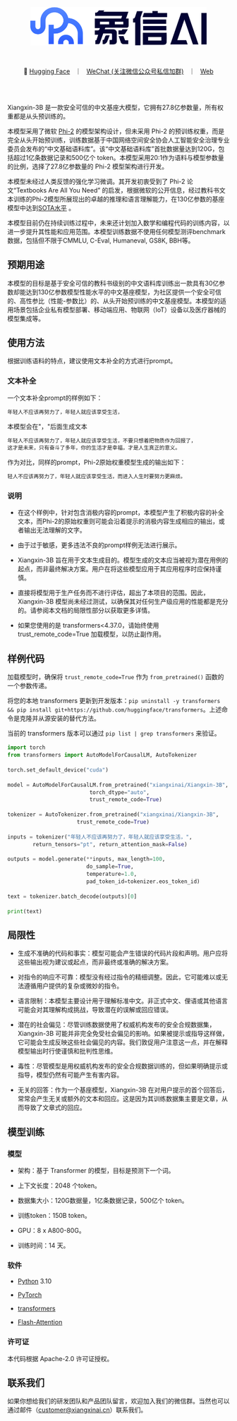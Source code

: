 <p align="center">
    <img src="assets/logo.png" width="400"/>
<p>
<br>

<p align="center">
        🤗 <a href="https://huggingface.co/xiangxinai">Hugging Face</a>&nbsp&nbsp ｜  &nbsp&nbsp<a href="assets/wechat.jpg">WeChat (关注微信公众号私信加群)</a>&nbsp&nbsp ｜  &nbsp&nbsp<a href="https://www.xiangxinai.cn">Web</a>
</p>
<br><br>
  
Xiangxin-3B 是一款安全可信的中文基座大模型，它拥有27.8亿参数量，所有权重都是从头预训练的。

本模型采用了微软 [Phi-2](https://huggingface.co/microsoft/phi-2) 的模型架构设计，但未采用 Phi-2 的预训练权重，而是完全从头开始预训练，训练数据基于中国网络空间安全协会人工智能安全治理专业委员会发布的“中文基础语料库”。该“中文基础语料库”首批数据量达到120G，包括超过1亿条数据记录和500亿个 token。本模型采用20:1作为语料与模型参数量的比例，选择了27.8亿参数量的 Phi-2 模型架构进行开发。

本模型未经过人类反馈的强化学习微调。其开发初衷受到了 Phi-2 论文“Textbooks Are All You Need” 的启发，根据微软的公开信息，经过教科书文本训练的Phi-2模型所展现出的卓越的推理和语言理解能力，在130亿参数的基座模型中达到[SOTA水平](https://www.microsoft.com/en-us/research/blog/phi-2-the-surprising-power-of-small-language-models/) 。

本模型目前仍在持续训练过程中，未来还计划加入数学和编程代码的训练内容，以进一步提升其性能和应用范围。本模型训练数据不使用任何模型测评benchmark数据，包括但不限于CMMLU, C-Eval, Humaneval, GS8K, BBH等。

## 预期用途

本模型的目标是基于安全可信的教科书级别的中文语料库训练出一款具有30亿参数却能达到130亿参数模型性能水平的中文基座模型，为社区提供一个安全可信的、高性参比（性能-参数比）的、从头开始预训练的中文基座模型。本模型的适用场景包括企业私有模型部署、移动端应用、物联网（IoT）设备以及医疗器械的模型集成等。

## 使用方法

根据训练语料的特点，建议使用文本补全的方式进行prompt。

### 文本补全

一个文本补全prompt的样例如下：

```markdown
年轻人不应该再努力了，年轻人就应该享受生活，
```
本模型会在"，"后面生成文本
```markdown
年轻人不应该再努力了，年轻人就应该享受生活，不要只想着把物质作为回报了，
这才是未来，只有奋斗了多年，你的生活才是幸福，才是人生真正的意义。
```

作为对比，同样的prompt，Phi-2原始权重模型生成的输出如下：
```markdown
轻人不应该再努力了，年轻人就应该享受生活，而进入人生时要努力更麻烦。
```

### 说明

* 在这个样例中，针对包含消极内容的prompt，本模型产生了积极内容的补全文本，而Phi-2的原始权重则可能会沿着提示的消极内容生成相应的输出，或者输出无法理解的文字。

* 由于过于敏感，更多违法不良的prompt样例无法进行展示。

* Xiangxin-3B 旨在用于文本生成目的。模型生成的文本应当被视为潜在用例的起点，而非最终解决方案。用户在将这些模型应用于其应用程序时应保持谨慎。

* 直接将模型用于生产任务而不进行评估，超出了本项目的范围。因此，Xiangxin-3B 模型尚未经过测试，以确保其对任何生产级应用的性能都是充分的。请参阅本文档的局限性部分以获取更多详情。

* 如果您使用的是 transformers<4.37.0，请始终使用 trust_remote_code=True 加载模型，以防止副作用。

## 样例代码

加载模型时，确保将 `trust_remote_code=True` 作为 `from_pretrained()` 函数的一个参数传递。

将您的本地 transformers 更新到开发版本：`pip uninstall -y transformers && pip install git+https://github.com/huggingface/transformers`。上述命令是克隆并从源安装的替代方法。

当前的 transformers 版本可以通过 `pip list | grep transformers` 来验证。

```python
import torch
from transformers import AutoModelForCausalLM, AutoTokenizer

torch.set_default_device("cuda")

model = AutoModelForCausalLM.from_pretrained("xiangxinai/Xiangxin-3B", 
                          torch_dtype="auto", 
                          trust_remote_code=True)

tokenizer = AutoTokenizer.from_pretrained("xiangxinai/Xiangxin-3B", 
                      trust_remote_code=True)

inputs = tokenizer("年轻人不应该再努力了，年轻人就应该享受生活，", 
        return_tensors="pt", return_attention_mask=False)

outputs = model.generate(**inputs, max_length=100, 
                         do_sample=True, 
                         temperature=1.0, 
                         pad_token_id=tokenizer.eos_token_id)

text = tokenizer.batch_decode(outputs)[0]

print(text)
```

## 局限性

* 生成不准确的代码和事实：模型可能会产生错误的代码片段和声明。用户应将这些输出视为建议或起点，而非最终或准确的解决方案。

* 对指令的响应不可靠：模型没有经过指令的精细调整。因此，它可能难以或无法遵循用户提供的复杂或微妙的指令。

* 语言限制：本模型主要设计用于理解标准中文。非正式中文、俚语或其他语言可能会对其理解构成挑战，导致潜在的误解或回应错误。

* 潜在的社会偏见：尽管训练数据使用了权威机构发布的安全合规数据集，Xiangxin-3B 可能并非完全免受社会偏见的影响。如果被提示或指导这样做，它可能会生成反映这些社会偏见的内容。我们敦促用户注意这一点，并在解释模型输出时行使谨慎和批判性思维。

* 毒性：尽管模型是用权威机构发布的安全合规数据训练的，但如果明确提示或指导，模型仍然有可能产生有害内容。

* 无关的回答：作为一个基座模型，Xiangxin-3B 在对用户提示的首个回答后，常常会产生无关或额外的文本和回应。这是因为其训练数据集主要是文章，从而导致了文章式的回应。


## 模型训练

### 模型

* 架构：基于 Transformer 的模型，目标是预测下一个词。

* 上下文长度：2048 个token。

* 数据集大小：120G数据量，1亿条数据记录，500亿个 token。

* 训练token：150B token。

* GPU：8 x A800-80G。

* 训练时间：14 天。

### 软件

* [Python](https://www.python.org/) 3.10

* [PyTorch](https://github.com/pytorch/pytorch)

* [transformers](https://github.com/huggingface/transformers)

* [Flash-Attention](https://github.com/Dao-AILab/flash-attention)

### 许可证

本代码根据 Apache-2.0 许可证授权。

## 联系我们

如果你想给我们的研发团队和产品团队留言，欢迎加入我们的微信群。当然也可以通过邮件（customer@xiangxinai.cn）联系我们。

